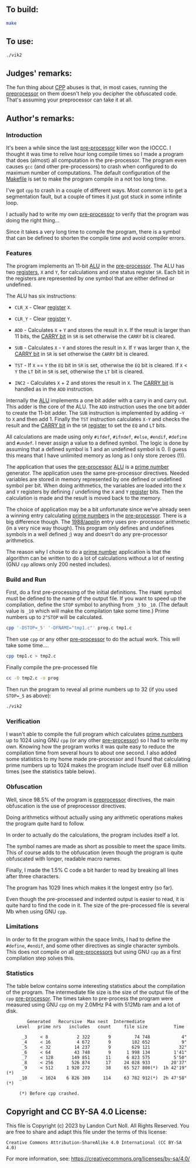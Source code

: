 ## To build:

```sh
make
```


## To use:

```sh
./vik2
```


## Judges' remarks:

The fun thing about [CPP](https://en.wikipedia.org/wiki/C_preprocessor) abuses
is that, in most cases, running the
[preprocessor](https://en.wikipedia.org/wiki/C_preprocessor) on them doesn't
help you decipher the obfuscated code.  That's assuming your preprocessor can
take it at all.


## Author's remarks:

### Introduction

It's been a while since the last
[pre-processor](https://en.wikipedia.org/wiki/C_preprocessor) killer won the
IOCCC.  I thought it was time to relive hour long compile times so I made a
program that does (almost) all computation in the pre-processor. The program
even causes `gcc` (and other pre-processors) to crash when configured to do
maximum number of computations.  The default configuration of the
[Makefile](Makefile) is set to make the program compile in a not too long time.

I've got `cpp` to crash in a couple of different ways. Most common is to
get a segmentation fault, but a couple of times it just got stuck in
some infinite loop.

I actually had to write my own
[pre-processor](https://en.wikipedia.org/wiki/C_preprocessor) to verify that the
program was doing the right thing...

Since it takes a very long time to compile the program, there is a
symbol that can be defined to shorten the compile time and avoid
compiler errors.


### Features

The program implements an 11-bit
[ALU](https://en.wikipedia.org/wiki/Arithmetic_logic_unit) in the
[pre-processor](https://en.wikipedia.org/wiki/C_preprocessor). The ALU has two
[registers](https://en.wikipedia.org/wiki/Processor_register), `X` and `Y`, for
calculations and one status register `SR`.  Each bit in the registers are
represented by one symbol that are either defined or undefined.

The ALU has six instructions:

- `CLR_X` - Clear [register](https://en.wikipedia.org/wiki/Processor_register) `X`.

- `CLR_Y` - Clear [register](https://en.wikipedia.org/wiki/Processor_register) `Y`.

- `ADD`   - Calculates `X` + `Y` and stores the result in `X`. If the result
	    is larger than 11 bits, the [CARRY
	    bit](https://en.wikipedia.org/wiki/Carry_flag) in `SR` is set otherwise
	    the `CARRY` bit is cleared.

- `SUB`   - Calculates `X` - `Y` and stores the result in `X`. If `Y` was larger
	    than `X`, the [CARRY bit](https://en.wikipedia.org/wiki/Carry_flag)
	    in `SR` is set otherwise the `CARRY` bit is cleared.

- `TST`   - If `X` == `Y` the `EQ` bit in `SR` is set, otherwise the `EQ` bit is
	    cleared. If `X` < `Y` the `LT` bit in `SR` is set, otherwise the `LT`
	    bit is cleared.

- `INC2`  - Calculates `X` + 2 and stores the result in `X`. The [CARRY
	    bit](https://en.wikipedia.org/wiki/Carry_flag) is handled as in the
	    `ADD` instruction.

Internally the [ALU](https://en.wikipedia.org/wiki/Arithmetic_logic_unit)
implements a one bit adder with a carry in and carry out. This adder is the core
of the ALU. The `ADD` instruction uses the one bit adder to create the 11-bit
adder. The `SUB` instruction is implemented by adding `~Y` to `X` and then add 1.
Finally the `TST` instruction calculates `X-Y` and checks the result and the
[CARRY bit](https://en.wikipedia.org/wiki/Carry_flag) in the `SR`
[register](https://en.wikipedia.org/wiki/Processor_register) to set the `EQ` and
`LT` bits.

All calculations are made using only `#ifdef`, `#ifndef`, `#else`, `#endif`,
`#define` and `#undef`. I never assign a value to a defined symbol. The
logic is done by assuming that a defined symbol is 1 and an undefined
symbol is 0. (I guess this means that I have unlimited memory as long as
I only store zeroes (!)).

The application that uses the
[pre-processor](https://en.wikipedia.org/wiki/C_preprocessor)
[ALU](https://en.wikipedia.org/wiki/Arithmetic_logic_unit) is a [prime
number](https://en.wikipedia.org/wiki/Prime_number)
generator. The application uses the same pre-processor directives.
Needed variables are stored in memory represented by one defined or
undefined symbol per bit. When doing arithmetics, the variables are
loaded into the `X` and `Y` registers by defining / undefining the `X` and `Y`
[register](https://en.wikipedia.org/wiki/Processor_register) bits. Then the
calculation is made and the result is moved back to the memory.

The choice of application may be a bit unfortunate since we've already
seen a winning entry calculating [prime
numbers](https://en.wikipedia.org/wiki/Prime_number) in the
[pre-processor](https://en.wikipedia.org/wiki/C_preprocessor).
There is a big difference though. The [1988/applin](../../1988/applin/index.html) entry uses pre-
processor arithmetic (in a very nice way though). This program only
defines and undefines symbols in a well defined ;) way and doesn't do
any pre-processor arithmetics.

The reason why I chose to do a [prime
number](https://en.wikipedia.org/wiki/Prime_number) application is that the
algorithm can be written to do a lot of calculations without a lot of nesting
(GNU `cpp` allows only 200 nested includes).


### Build and Run

First, do a first pre-processing of the initial definitions. The `FNAME`
symbol must be defined to the name of the output file. If you want to
speed up the compilation, define the `STOP` symbol to anything from `_3` to
`_10`. (The default value is `_10` which will make the compilation take some
time.) Prime numbers up to `2^STOP` will be calculated.

```sh
cpp '-DSTOP=_5' '-DFNAME="tmp1.c"' prog.c tmp1.c
```

Then use `cpp` or any other
[pre-processor](https://en.wikipedia.org/wiki/C_preprocessor) to do the actual
work. This will take some time....

```sh
cpp tmp1.c > tmp2.c
```

Finally compile the pre-processed file

```sh
cc -O tmp2.c -o prog
```

Then run the program to reveal all prime numbers up to 32 (if you used
`STOP=_5` as above):

```sh
./vik2
```


### Verification

I wasn't able to compile the full program which calculates [prime
numbers](https://en.wikipedia.org/wiki/Prime_number) up to 1024 using GNU `cpp`
(or any other [pre-processor](https://en.wikipedia.org/wiki/C_preprocessor)) so
I had to write my own. Knowing how the program works it was quite easy to reduce
the compilation time from several hours to about one second. I also added some
statistics to my home made pre-processor and I found that calculating prime
numbers up to 1024 makes the program include itself over 6.8 million times (see
the statistics table below).


### Obfuscation

Well, since 98.5% of the program is
[preprocessor](https://en.wikipedia.org/wiki/C_preprocessor) directives, the
main obfuscation is the use of preprocessor directives.

Doing arithmetics without actually using any arithmetic operations makes
the program quite hard to follow.

In order to actually do the calculations, the program includes itself a
lot.

The symbol names are made as short as possible to meet the space limits.
This of course adds to the obfuscation (even though the program is
quite obfuscated with longer, readable macro names.

Finally, I made the 1.5% C code a bit harder to read by breaking all
lines after three characters.

The program has 1029 lines which makes it the longest entry (so far).

Even though the pre-processed and indented output is easier to read, it
is quite hard to find the code in it. The size of the pre-processed file
is several Mb when using GNU `cpp`.


### Limitations

In order to fit the program within the space limits, I had to define the
`#define`, `#endif`, and some other directives as single character symbols.
This does not compile on all
[pre-processors](https://en.wikipedia.org/wiki/C_preprocessor) but using GNU
`cpp` as a first compilation step solves this.


### Statistics

The table below contains some interesting statistics about the compilation of
the program. The intermediate file size is the size of the output file of the
`cpp` [pre-processor](https://en.wikipedia.org/wiki/C_preprocessor). The times
taken to pre-process the program were measured using GNU `cpp` on my 2.0MHz P4
with 512Mb ram and a lot of disk.

```
	    Generated   Recursive  Max nest  Intermediate
    Level   prime nrs   includes   count     file size          Time

      _3     < 8           2 322       9         74 748            4"
      _4     < 16          4 672       9        182 652            9"
      _5     < 32         14 237       9        629 121           32"
      _6     < 64         43 748       9      1 998 134         1'41"
      _7     < 128       149 851      11      6 823 575         5'50"
      _8     < 256       526 874      17     24 028 933        20'37"
      _9     < 512     1 920 272      38     65 527 808(*)  1h 42'19"(*)
     _10     < 1024    6 826 389     114     63 782 912(*)  2h 47'58"(*)

	 (*) Before cpp crashed.
```


## Copyright and CC BY-SA 4.0 License:

This file is Copyright (c) 2023 by Landon Curt Noll.  All Rights Reserved.
You are free to share and adapt this file under the terms of this license:

    Creative Commons Attribution-ShareAlike 4.0 International (CC BY-SA 4.0)

For more information, see: https://creativecommons.org/licenses/by-sa/4.0/
